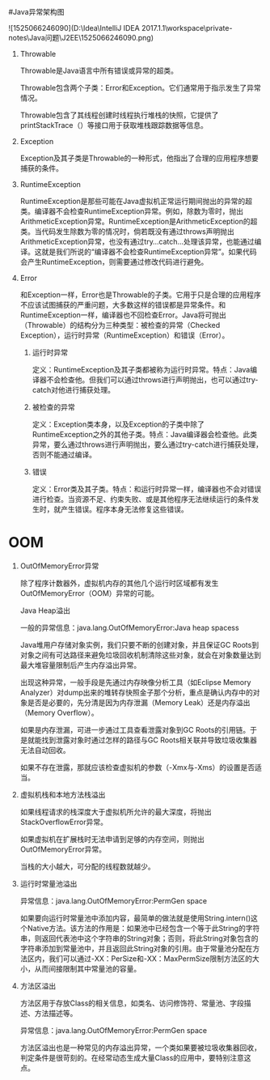 #Java异常架构图

![1525066246090](D:\Idea\IntelliJ IDEA 2017.1.1\workspace\private-notes\Java问题\J2EE\1525066246090.png)

1. Throwable

   Throwable是Java语言中所有错误或异常的超类。

   Throwable包含两个子类：Error和Exception。它们通常用于指示发生了异常情况。

   Throwable包含了其线程创建时线程执行堆栈的快照，它提供了printStackTrace（）等接口用于获取堆栈跟踪数据等信息。

2. Exception

   Exception及其子类是Throwable的一种形式，他指出了合理的应用程序想要捕获的条件。

3. RuntimeException

   RuntimeException是那些可能在Java虚拟机正常运行期间抛出的异常的超类。编译器不会检查RuntimeException异常。例如，除数为零时，抛出ArithmeticException异常。RuntimeException是ArithmeticException的超类。当代码发生除数为零的情况时，倘若既没有通过throws声明抛出ArithmeticException异常，也没有通过try…catch…处理该异常，也能通过编译。这就是我们所说的“编译器不会检查RuntimeException异常”。如果代码会产生RuntimeException，则需要通过修改代码进行避免。

4. Error

   和Exception一样，Error也是Throwable的子类。它用于只是合理的应用程序不应该试图捕获的严重问题，大多数这样的错误都是异常条件。和RuntimeException一样，编译器也不回检查Error。Java将可抛出（Throwable）的结构分为三种类型：被检查的异常（Checked Exception），运行时异常（RuntimeException）和错误（Error）。

   1. 运行时异常

      定义：RuntimeException及其子类都被称为运行时异常。特点：Java编译器不会检查他。但我们可以通过throws进行声明抛出，也可以通过try-catch对他进行捕获处理。

   2. 被检查的异常

      定义：Exception类本身，以及Exception的子类中除了RuntimeException之外的其他子类。特点：Java编译器会检查他。此类异常，要么通过throws进行声明抛出，要么通过try-catch进行捕获处理，否则不能通过编译。

   3. 错误

      定义：Error类及其子类。特点：和运行时异常一样，编译器也不会对错误进行检查。当资源不足、约束失败、或是其他程序无法继续运行的条件发生时，就产生错误。程序本身无法修复这些错误。



# OOM

1. OutOfMemoryError异常

   除了程序计数器外，虚拟机内存的其他几个运行时区域都有发生OutOfMemoryError（OOM）异常的可能。

   Java Heap溢出

   一般的异常信息：java.lang.OutOfMemoryError:Java heap spacess

   Java堆用户存储对象实例，我们只要不断的创建对象，并且保证GC Roots到对象之间有可达路径来避免垃圾回收机制清除这些对象，就会在对象数量达到最大堆容量限制后产生内存溢出异常。

   出现这种异常，一般手段是先通过内存映像分析工具（如Eclipse Memory Analyzer）对dump出来的堆转存快照金子那个分析，重点是确认内存中的对象是否是必要的，先分清是因为内存泄漏（Memory Leak）还是内存溢出（Memory Overflow）。

   如果是内存泄漏，可进一步通过工具查看泄露对象到GC Roots的引用链。于是就能找到泄露对象时通过怎样的路径与GC Roots相关联并导致垃圾收集器无法自动回收。

   如果不存在泄露，那就应该检查虚拟机的参数（-Xmx与-Xms）的设置是否适当。

2. 虚拟机栈和本地方法栈溢出

   如果线程请求的栈深度大于虚拟机所允许的最大深度，将抛出StackOverflowError异常。  

   如果虚拟机在扩展栈时无法申请到足够的内存空间，则抛出OutOfMemoryError异常。

   当栈的大小越大，可分配的线程数就越少。

3. 运行时常量池溢出

   异常信息：java.lang.OutOfMemoryError:PermGen space

   如果要向运行时常量池中添加内容，最简单的做法就是使用String.intern()这个Native方法。该方法的作用是：如果池中已经包含一个等于此String的字符串，则返回代表池中这个字符串的String对象；否则，将此String对象包含的字符串添加到常量池中，并且返回此String对象的引用。由于常量池分配在方法区内，我们可以通过-XX：PerSize和-XX：MaxPermSize限制方法区的大小，从而间接限制其中常量池的容量。

4. 方法区溢出

   方法区用于存放Class的相关信息，如类名、访问修饰符、常量池、字段描述、方法描述等。

   异常信息：java.lang.OutOfMemoryError:PermGen space

   方法区溢出也是一种常见的内存溢出异常，一个类如果要被垃圾收集器回收，判定条件是很苛刻的。在经常动态生成大量Class的应用中，要特别注意这点。

